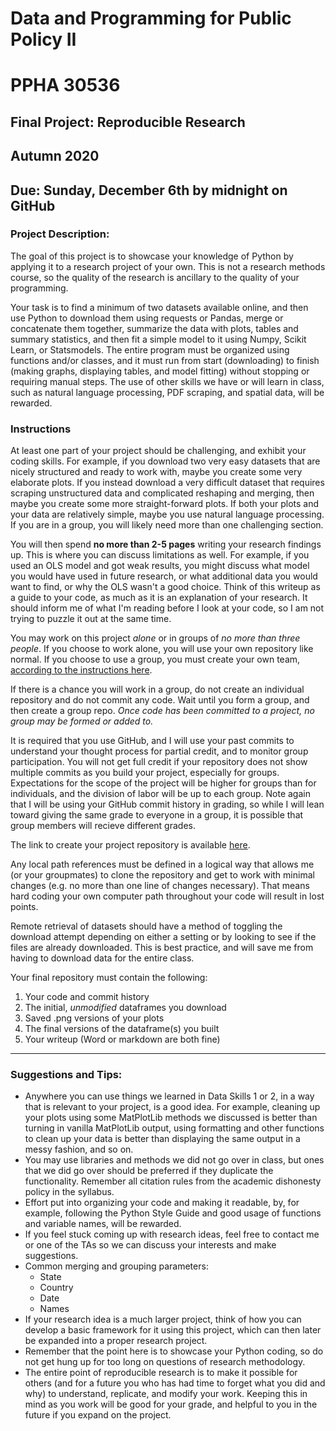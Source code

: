 # Data and Programming for Public Policy II
# PPHA 30536


## Final Project: Reproducible Research
## Autumn 2020


## Due: Sunday, December 6th by midnight on GitHub

### Project Description:
The goal of this project is to showcase your knowledge of Python by applying it to a 
research project of your own.  This is not a research methods course, so the quality of the
research is ancillary to the quality of your programming.

Your task is to find a minimum of two datasets available online, and then use Python to
download them using requests or Pandas, merge or concatenate them together, summarize the data 
with plots, tables and summary statistics, and then fit a simple model to it using Numpy, 
Scikit Learn, or Statsmodels.  The entire program must be organized using functions and/or 
classes, and it must run from start (downloading) to finish (making graphs, displaying tables, 
and model fitting) without stopping or requiring manual steps.  The use of other skills we have
or will learn in class, such as natural language processing, PDF scraping, and spatial data,
will be rewarded.

### Instructions
At least one part of your project should be challenging, and exhibit your coding skills.  For 
example, if you download two very easy datasets that are nicely structured and ready to work 
with, maybe you create some very elaborate plots.  If you instead download a very difficult
dataset that requires scraping unstructured data and complicated reshaping and merging, then
maybe you create some more straight-forward plots.  If both your plots and your data are
relatively simple, maybe you use natural language processing.  If you are in a group, you will
likely need more than one challenging section.

You will then spend **no more than 2-5 pages** writing your research findings up.  This is where 
you can discuss limitations as well.  For example, if you used an OLS model and got weak results, 
you might discuss what model you would have used in future research, or what additional data you
would want to find, or why the OLS wasn't a good choice.  Think of this writeup as a guide to 
your code, as much as it is an explanation of your research.  It should inform me of what I'm 
reading before I look at your code, so I am not trying to puzzle it out at the same time.

You may work on this project *alone* or in groups of *no more than three people*.  If you choose
to work alone, you will use your own repository like normal.  If you choose to use a group, you
must create your own team, [according to the instructions here](https://github.blog/2018-03-06-how-to-use-group-assignments-in-github-classroom/).

If there is a chance you will work in a group, do not create an individual repository and do not
commit any code.  Wait until you form a group, and then create a group repo.  *Once code has*
*been committed to a project, no group may be formed or added to.*

It is required that you use GitHub, and I will use your past commits to understand your thought
process for partial credit, and to monitor group participation.  You will not get full credit if
your repository does not show multiple commits as you build your project, especially for groups.
Expectations for the scope of the project will be higher for groups than for individuals, and the
division of labor will be up to each group.  Note again that I will be using your GitHub commit
history in grading, so while I will lean toward giving the same grade to everyone in a group, it 
is possible that group members will recieve different grades.

The link to create your project repository is available [here](https://classroom.github.com/g/V85WM5hs).

Any local path references must be defined in a logical way that allows me (or your groupmates)
to clone the repository and get to work with minimal changes (e.g. no more than one line of 
changes necessary).  That means hard coding your own computer path throughout your code will
result in lost points.

Remote retrieval of datasets should have a method of toggling the download attempt depending on
either a setting or by looking to see if the files are already downloaded.  This is best practice,
and will save me from having to download data for the entire class.

Your final repository must contain the following: 
1. Your code and commit history
2. The initial, *unmodified* dataframes you download
3. Saved .png versions of your plots
4. The final versions of the dataframe(s) you built
5. Your writeup (Word or markdown are both fine)

------

### Suggestions and Tips:
- Anywhere you can use things we learned in Data Skills 1 or 2, in a way that is relevant to 
your project, is a good idea.  For example, cleaning up your plots using some MatPlotLib 
methods we discussed is better than turning in vanilla MatPlotLib output, using formatting 
and other functions to clean up your data is better than displaying the same output in a 
messy fashion, and so on.
- You may use libraries and methods we did not go over in class, but ones that we did go over
should be preferred if they duplicate the functionality.  Remember all citation rules from 
the academic dishonesty policy in the syllabus.
- Effort put into organizing your code and making it readable, by, for example, following the
Python Style Guide and good usage of functions and variable names, will be rewarded.
- If you feel stuck coming up with research ideas, feel free to contact me or one of the TAs
so we can discuss your interests and make suggestions.
- Common merging and grouping parameters:
  - State
  - Country
  - Date
  - Names
- If your research idea is a much larger project, think of how you can develop a basic framework
for it using this project, which can then later be expanded into a proper research project.
- Remember that the point here is to showcase your Python coding, so do not get hung up for too
long on questions of research methodology.
- The entire point of reproducible research is to make it possible for others (and for a future
you who has had time to forget what you did and why) to understand, replicate, and modify your
work.  Keeping this in mind as you work will be good for your grade, and helpful to you in the
future if you expand on the project.